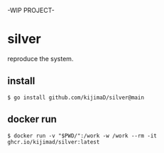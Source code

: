 -WIP PROJECT-

# silver

reproduce the system.

## install

```
$ go install github.com/kijimaD/silver@main
```

## docker run

```
$ docker run -v "$PWD/":/work -w /work --rm -it ghcr.io/kijimad/silver:latest
```
